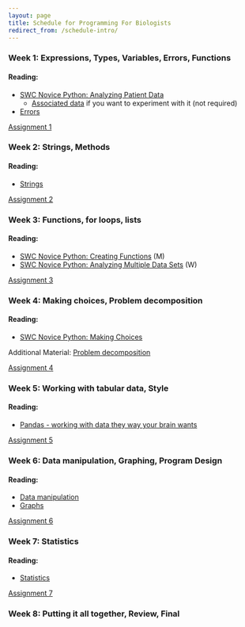 ```yaml
---
layout: page
title: Schedule for Programming For Biologists
redirect_from: /schedule-intro/
---
```


### Week 1: Expressions, Types, Variables, Errors, Functions

#### Reading:

* [SWC Novice Python: Analyzing Patient Data](http://software-carpentry.org/v5/novice/python/01-numpy.html)
    * [Associated data](https://raw.githubusercontent.com/swcarpentry/bc/master/novice/python/inflammation-01.csv) if you want to experiment with it (not required)
* [Errors](http://nbviewer.ipython.org/urls/github.com/ethanwhite/progbio/raw/master/ipynbs/errors.ipynb)

[Assignment 1](/assignments/programming-1)

### Week 2: Strings, Methods

#### Reading:

* [Strings](http://nbviewer.ipython.org/urls/github.com/ethanwhite/progbio/raw/master/ipynbs/strings.ipynb)

[Assignment 2](/assignments/programming-2)

### Week 3: Functions, for loops, lists

#### Reading:

* [SWC Novice Python: Creating Functions](http://software-carpentry.org/v5/novice/python/02-func.html) (M)
* [SWC Novice Python: Analyzing Multiple Data Sets](http://software-carpentry.org/v5/novice/python/03-loop.html) (W)

[Assignment 3](/assignments/programming-3)

### Week 4: Making choices, Problem decomposition

#### Reading:

* [SWC Novice Python: Making Choices](http://software-carpentry.org/v5/novice/python/04-cond.html)

Additional Material: 
[Problem decomposition](http://programmingforbiologists.org/material/problem-decomposition)

[Assignment 4](/assignments/programming-4)

### Week 5: Working with tabular data, Style

#### Reading:

* [Pandas - working with data they way your brain wants](http://nbviewer.ipython.org/urls/github.com/ethanwhite/progbio/raw/master/ipynbs/pandas.ipynb)
  
[Assignment 5](/assignments/programming-5)

### Week 6: Data manipulation, Graphing, Program Design

#### Reading:

* [Data manipulation]()
* [Graphs](http://nbviewer.ipython.org/urls/github.com/ethanwhite/progbio/raw/master/ipynbs/matplotlib.ipynb)

[Assignment 6](/assignments/programming-6)

### Week 7: Statistics

#### Reading:

* [Statistics](http://nbviewer.ipython.org/urls/github.com/ethanwhite/progbio/raw/master/ipynbs/statistics.ipynb)

[Assignment 7](/assignments/programming-7)

### Week 8: Putting it all together, Review, Final
